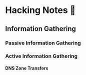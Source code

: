 # Hacking Notes 📝

## Information Gathering

### Passive Information Gathering

### Active Information Gathering

#### DNS Zone Transfers
